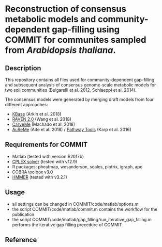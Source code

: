 # Reconstruction of consensus metabolic models and community-dependent gap-filling using COMMIT for communites sampled from _Arabidopsis thaliana_.

## Description
This repository contains all files used for community-dependent gap-filling and subsequent analysis
of consensus genome-scale metabolic models for two soil communities (Bulgarelli et al. 2012, Schlaeppi et al. 2014).

The consensus models were generated by merging draft models from four different approaches:
- [KBase](https://www.kbase.us/) (Arkin et al. 2018)
- [RAVEN 2.0](https://github.com/SysBioChalmers/RAVEN) (Wang et al. 2018)
- [CarveMe](https://github.com/cdanielmachado/carveme) (Machado et al. 2018)
- [AuReMe](http://aureme.genouest.org/) (Aite et al. 2018) / [Pathway Tools](http://pathwaytools.com/) (Karp et al. 2016)

## Requirements for COMMIT
- Matlab (tested with version R2017b)
- [CPLEX solver](https://www.ibm.com/analytics/cplex-optimizer) (tested with v12.9)
- R packages: pheatmap, wesanderson, scales, plotrix, igraph, ape
- [COBRA toolbox v3.0](https://github.com/opencobra/cobratoolbox)
- [HMMER](http://hmmer.org/download.html) (tested with v3.2.1)

## Usage
- all settings can be changed in COMMIT/code/matlab/options.m
- the script COMMIT/code/matlab/commit.m contains the workflow for the publication
- the script COMMIT/code/matlab/gap_filling/run_iterative_gap_filling.m performs the iterative gap filling precedure of COMMIT

## Reference
